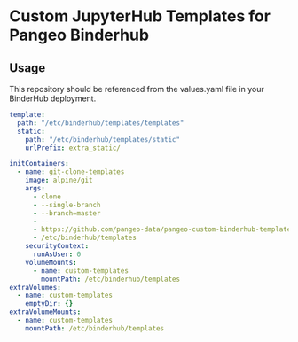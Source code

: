# Custom JupyterHub Templates for Pangeo Binderhub

## Usage

This repository should be referenced from the values.yaml file in your BinderHub deployment.

```yaml
template:
  path: "/etc/binderhub/templates/templates"
  static:
    path: "/etc/binderhub/templates/static"
    urlPrefix: extra_static/

initContainers:
  - name: git-clone-templates
    image: alpine/git
    args:
      - clone
      - --single-branch
      - --branch=master
      - --
      - https://github.com/pangeo-data/pangeo-custom-binderhub-templates.git
      - /etc/binderhub/templates
    securityContext:
      runAsUser: 0
    volumeMounts:
      - name: custom-templates
        mountPath: /etc/binderhub/templates
extraVolumes:
  - name: custom-templates
    emptyDir: {}
extraVolumeMounts:
  - name: custom-templates
    mountPath: /etc/binderhub/templates
```
